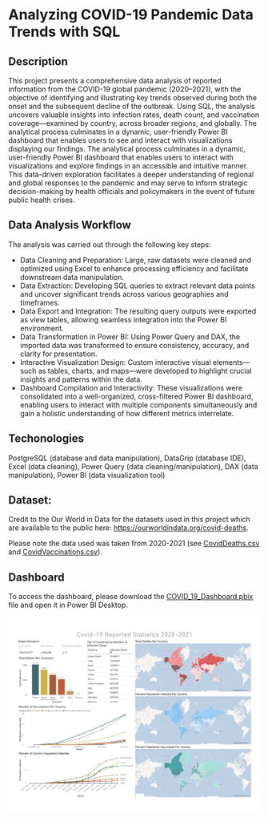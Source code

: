 # Analyzing COVID-19 Pandemic Data Trends with SQL

## Description
This project presents a comprehensive data analysis of reported information from the COVID-19 global pandemic (2020–2021), with the objective of identifying and illustrating key trends observed during both the onset and the subsequent decline of the outbreak. Using SQL, the analysis uncovers valuable insights into infection rates, death count, and vaccination coverage—examined by country, across broader regions, and globally. The analytical process culminates in a dynamic, user-friendly Power BI dashboard that enables users to see and interact with visualizations displaying our findings. The analytical process culminates in a dynamic, user-friendly Power BI dashboard that enables users to interact with visualizations and explore findings in an accessible and intuitive manner. This data-driven exploration facilitates a deeper understanding of regional and global responses to the pandemic and may serve to inform strategic decision-making by health officials and policymakers in the event of future public health crises.

## Data Analysis Workflow
The analysis was carried out through the following key steps:
  - Data Cleaning and Preparation: Large, raw datasets were cleaned and optimized using Excel to enhance processing efficiency and facilitate downstream data manipulation.
  - Data Extraction: Developing SQL queries to extract relevant data points and uncover significant trends across various geographies and timeframes.
  - Data Export and Integration: The resulting query outputs were exported as view tables, allowing seamless integration into the Power BI environment.
  - Data Transformation in Power BI: Using Power Query and DAX, the imported data was transformed to ensure consistency, accuracy, and clarity for presentation.
  - Interactive Visualization Design: Custom interactive visual elements—such as tables, charts, and maps—were developed to highlight crucial insights and patterns within the data. 
  - Dashboard Compilation and Interactivity: These visualizations were consolidated into a well-organized, cross-filtered Power BI dashboard, enabling users to interact with multiple components simultaneously and gain a holistic understanding of how different metrics interrelate.

## Techonologies
PostgreSQL (database and data manipulation), DataGrip (database IDE), Excel (data cleaning), Power Query (data cleaning/manipulation), DAX (data manipulation), Power BI (data visualization tool)

## Dataset:
Credit to the Our World in Data for the datasets used in this project which are available to the public here: https://ourworldindata.org/covid-deaths.

Please note the data used was taken from 2020-2021 (see [CovidDeaths.csv](Datasets/CovidDeaths.csv) and [CovidVaccinations.csv](DataSets/CovidVaccinations.csv)). 

## Dashboard
To access the dashboard, please download the [COVID_19_Dashboard.pbix](Data_Analysis/COVID_19_Dashboard.pbix) file and open it in Power BI Desktop. 

![COVID_19 Data Exploration.pbix](Dashboard.png)